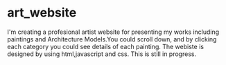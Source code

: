 # art_website
I'm creating a profesional artist website for presenting my works including paintings and Architecture Models.You could scroll down, and by clicking each category you could see details of each painting. The webiste is designed by using html,javascript and css. This is still in progress.
